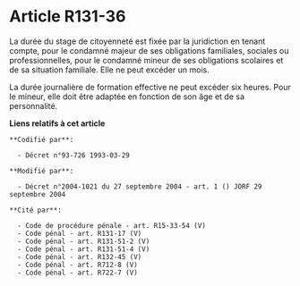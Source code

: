# Article R131-36

La durée du stage de citoyenneté est fixée par la juridiction en tenant compte, pour le condamné majeur de ses obligations
familiales, sociales ou professionnelles, pour le condamné mineur de ses obligations scolaires et de sa situation familiale.
Elle ne peut excéder un mois.

La durée journalière de formation effective ne peut excéder six heures. Pour le mineur, elle doit être adaptée en fonction de
son âge et de sa personnalité.

**Liens relatifs à cet article**

	**Codifié par**:

	  - Décret n°93-726 1993-03-29

	**Modifié par**:

	  - Décret n°2004-1021 du 27 septembre 2004 - art. 1 () JORF 29 septembre 2004

	**Cité par**:

	  - Code de procédure pénale - art. R15-33-54 (V)
	  - Code pénal - art. R131-17 (V)
	  - Code pénal - art. R131-51-2 (V)
	  - Code pénal - art. R131-51-4 (V)
	  - Code pénal - art. R132-45 (V)
	  - Code pénal - art. R712-8 (V)
	  - Code pénal - art. R722-7 (V)
